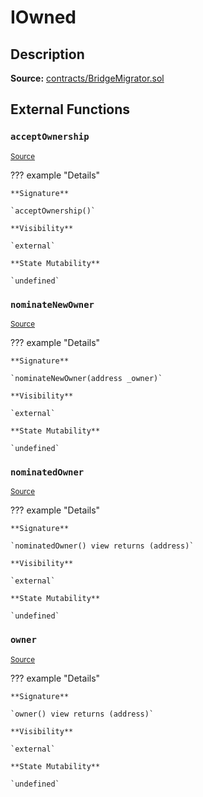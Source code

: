 # IOwned

## Description

**Source:** [contracts/BridgeMigrator.sol](https://github.com/Synthetixio/synthetix/tree/v2.44.0-alpha-1/contracts/BridgeMigrator.sol)

## External Functions

### `acceptOwnership`

<sub>[Source](https://github.com/Synthetixio/synthetix/tree/v2.44.0-alpha-1/contracts/BridgeMigrator.sol#L14)</sub>

??? example "Details"

    **Signature**

    `acceptOwnership()`

    **Visibility**

    `external`

    **State Mutability**

    `undefined`

### `nominateNewOwner`

<sub>[Source](https://github.com/Synthetixio/synthetix/tree/v2.44.0-alpha-1/contracts/BridgeMigrator.sol#L12)</sub>

??? example "Details"

    **Signature**

    `nominateNewOwner(address _owner)`

    **Visibility**

    `external`

    **State Mutability**

    `undefined`

### `nominatedOwner`

<sub>[Source](https://github.com/Synthetixio/synthetix/tree/v2.44.0-alpha-1/contracts/BridgeMigrator.sol#L10)</sub>

??? example "Details"

    **Signature**

    `nominatedOwner() view returns (address)`

    **Visibility**

    `external`

    **State Mutability**

    `undefined`

### `owner`

<sub>[Source](https://github.com/Synthetixio/synthetix/tree/v2.44.0-alpha-1/contracts/BridgeMigrator.sol#L8)</sub>

??? example "Details"

    **Signature**

    `owner() view returns (address)`

    **Visibility**

    `external`

    **State Mutability**

    `undefined`
